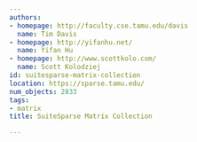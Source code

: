 ```yaml
---
authors:
- homepage: http://faculty.cse.tamu.edu/davis
  name: Tim Davis
- homepage: http://yifanhu.net/
  name: Yifan Hu
- homepage: http://www.scottkolo.com/
  name: Scott Kolodziej
id: suitesparse-matrix-collection
location: https://sparse.tamu.edu/
num_objects: 2833
tags:
- matrix
title: SuiteSparse Matrix Collection

---
```


